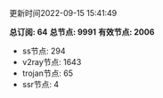 更新时间2022-09-15 15:41:49

**总订阅: 64**
**总节点: 9991**
**有效节点: 2006**
- ss节点: 294
- v2ray节点: 1643
- trojan节点: 65
- ssr节点: 4
